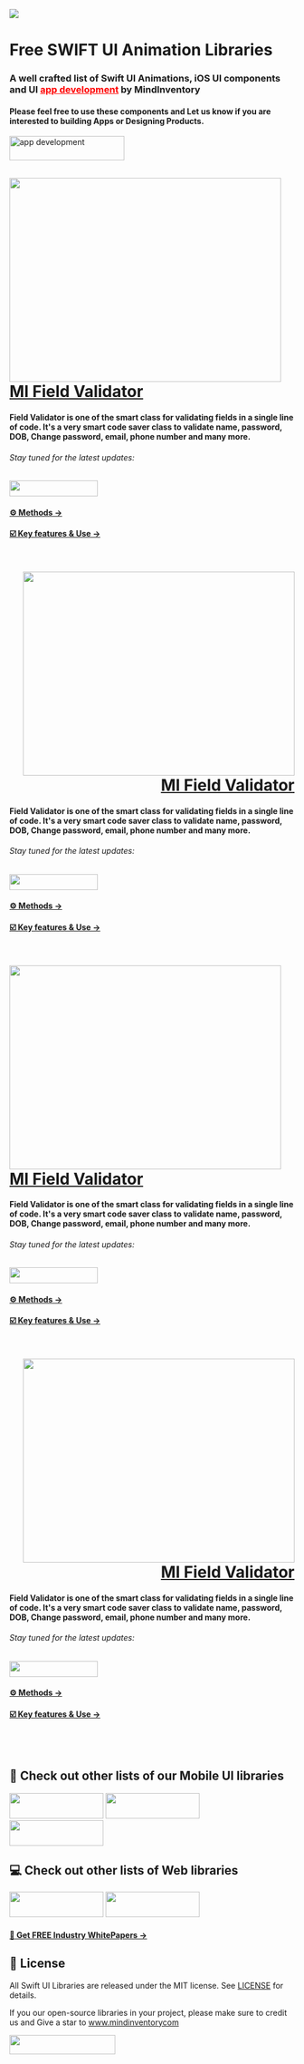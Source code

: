 <a href="https://www.mindinventory.com/?utm_source=gthb&utm_medium=repo&utm_campaign=swift-ui-libraries"><img src="https://github.com/Sammindinventory/MindInventory/blob/main/Banner.png"></a>

# Free SWIFT UI Animation Libraries

<p><h3>A well crafted list of Swift UI Animations, iOS UI components and UI <a href="https://www.mindinventory.com/mobile-app-development.php?utm_source=gthb&utm_medium=repo&utm_campaign=swift-ui-libraries" style="color: red;"><b>app development</b></a> by MindInventory</h3><p>
<p><h4>Please feel free to use these components and Let us know if you are interested to building Apps or Designing Products.</h4>


<a href="https://www.mindinventory.com/contact-us.php?utm_source=gthb&utm_medium=repo&utm_campaign=swift-ui-libraries">
<img src="https://github.com/Sammindinventory/MindInventory/blob/main/hirebutton.png" width="203" height="43"  alt="app development"></a></p>
<br>

<a href="https://github.com/Mindinventory/MIFieldValidator>MIFieldValidator">
<img align="left" src="https://github.com/Sammindinventory/MindInventory/blob/20ab48c476b693bb04a3df02ff93ad7cd2992b29/Podcast%20App%20Animation.gif" width="480" height="360" /></a>
<p><h1 align="left"><a href="https://github.com/Mindinventory/MIFieldValidator>MIFieldValidator">MI Field Validator</a></h1></p>
<h4>Field Validator is one of the smart class for validating fields in a single line of code. It's a very smart code saver class to validate name, password, DOB, Change password, email, phone number and many more.</h4>
<p><h6>Stay tuned for the latest updates:</h6>
<a href="https://github.com/PareshSolankiMI" >
<img src="https://github.com/Sammindinventory/MindInventory/blob/36c4fdd7c17d113d796be251630f3fe0e7387304/Group%202.png" width="156" height="28"></a></p>
<h4><a href="https://github.com/Mindinventory/MIFieldValidator#methods--11">⚙️ Methods →</a></h4>
<h4><a href="https://github.com/Mindinventory/MIFieldValidator#key-features--use">☑️ Key features & Use →</a></h4>
<br></br>


<a href="https://github.com/Mindinventory/MIFieldValidator>MIFieldValidator">
<img align="right" src="https://github.com/Sammindinventory/MindInventory/blob/20ab48c476b693bb04a3df02ff93ad7cd2992b29/Podcast%20App%20Animation.gif" width="480" height="360" /></a>
<p><h1 align="right"><a href="https://github.com/Mindinventory/MIFieldValidator>MIFieldValidator">MI Field Validator</a></h1></p>
<h4>Field Validator is one of the smart class for validating fields in a single line of code. It's a very smart code saver class to validate name, password, DOB, Change password, email, phone number and many more.</h4>
<p><h6>Stay tuned for the latest updates:</h6>
<a href="https://github.com/PareshSolankiMI" >
<img src="https://github.com/Sammindinventory/MindInventory/blob/36c4fdd7c17d113d796be251630f3fe0e7387304/Group%202.png" width="156" height="28"></a></p>
<h4><a href="https://github.com/Mindinventory/MIFieldValidator#methods--11">⚙️ Methods →</a></h4>
<h4><a href="https://github.com/Mindinventory/MIFieldValidator#key-features--use">☑️ Key features & Use →</a></h4>
<br></br>



<a href="https://github.com/Mindinventory/MIFieldValidator>MIFieldValidator">
<img align="left" src="https://github.com/Sammindinventory/MindInventory/blob/20ab48c476b693bb04a3df02ff93ad7cd2992b29/Podcast%20App%20Animation.gif" width="480" height="360" /></a>
<p><h1 align="left"><a href="https://github.com/Mindinventory/MIFieldValidator>MIFieldValidator">MI Field Validator</a></h1></p>
<h4>Field Validator is one of the smart class for validating fields in a single line of code. It's a very smart code saver class to validate name, password, DOB, Change password, email, phone number and many more.</h4>
<p><h6>Stay tuned for the latest updates:</h6>
<a href="https://github.com/PareshSolankiMI" >
<img src="https://github.com/Sammindinventory/MindInventory/blob/36c4fdd7c17d113d796be251630f3fe0e7387304/Group%202.png" width="156" height="28"></a></p>
<h4><a href="https://github.com/Mindinventory/MIFieldValidator#methods--11">⚙️ Methods →</a></h4>
<h4><a href="https://github.com/Mindinventory/MIFieldValidator#key-features--use">☑️ Key features & Use →</a></h4>
<br></br>


<a href="https://github.com/Mindinventory/MIFieldValidator>MIFieldValidator">
<img align="right" src="https://github.com/Sammindinventory/MindInventory/blob/20ab48c476b693bb04a3df02ff93ad7cd2992b29/Podcast%20App%20Animation.gif" width="480" height="360" /></a>
<p><h1 align="right"><a href="https://github.com/Mindinventory/MIFieldValidator>MIFieldValidator">MI Field Validator</a></h1></p>
<h4>Field Validator is one of the smart class for validating fields in a single line of code. It's a very smart code saver class to validate name, password, DOB, Change password, email, phone number and many more.</h4>
<p><h6>Stay tuned for the latest updates:</h6>
<a href="https://github.com/PareshSolankiMI" >
<img src="https://github.com/Sammindinventory/MindInventory/blob/36c4fdd7c17d113d796be251630f3fe0e7387304/Group%202.png" width="156" height="28"></a></p>
<h4><a href="https://github.com/Mindinventory/MIFieldValidator#methods--11">⚙️ Methods →</a></h4>
<h4><a href="https://github.com/Mindinventory/MIFieldValidator#key-features--use">☑️ Key features & Use →</a></h4>
<br></br>

## 📱 Check out other lists of our Mobile UI libraries

<a href="https://github.com/Mindinventory?language=kotlin"> 
<img src="https://github.com/Sammindinventory/MindInventory/blob/25768abfcbca098d3a2b8f1b82cfd000db6efa54/Android.png" width="166" height="45"></a>

<a href="https://github.com/Mindinventory?language=swift"> 
<img src="https://github.com/Sammindinventory/MindInventory/blob/25768abfcbca098d3a2b8f1b82cfd000db6efa54/SWIFT.png" width="166" height="45"></a>

<a href="https://github.com/Mindinventory?language=dart"> 
<img src="https://github.com/Sammindinventory/MindInventory/blob/25768abfcbca098d3a2b8f1b82cfd000db6efa54/Flutter.png" width="166" height="45"></a>

## 💻 Check out other lists of Web libraries

<a href="hhttps://github.com/Mindinventory?language=javascript"> 
<img src="https://github.com/Sammindinventory/MindInventory/blob/25768abfcbca098d3a2b8f1b82cfd000db6efa54/Python.png" width="166" height="45"></a>

<a href="https://github.com/Mindinventory?language=go"> 
<img src="https://github.com/Sammindinventory/MindInventory/blob/25768abfcbca098d3a2b8f1b82cfd000db6efa54/Golang.png" width="166" height="45"></a>


<h4><a href="https://www.mindinventory.com/whitepapers.php?utm_source=gthb&utm_medium=special&utm_campaign=folding-cell#demo"><u> 📝 Get FREE Industry WhitePapers →</u></a></h4>

## 📄 License

All Swift UI Libraries are released under the MIT license.
See [LICENSE](./LICENSE) for details.

If you our open-source libraries in your project, please make sure to credit us and Give a star to www.mindinventorycom

<a href="https://www.mindinventory.com/contact-us.php?utm_source=gthb&utm_medium=repo&utm_campaign=swift-ui-libraries">
<img src="https://github.com/Sammindinventory/MindInventory/blob/main/hirebutton.png" width="187" height="34"></a>
